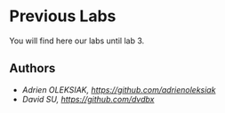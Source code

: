 # Previous Labs

You will find here our labs until lab 3.

## Authors

* *Adrien OLEKSIAK, <https://github.com/adrienoleksiak>*
* *David SU, <https://github.com/dvdbx>*

